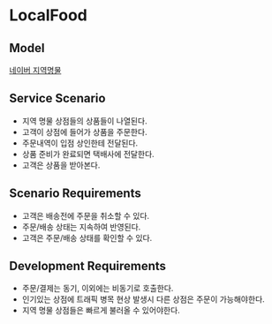 # LocalFood

## Model
[네이버 지역명물](https://shopping.naver.com/fresh/localfood/home)

## Service Scenario
- 지역 명물 상점들의 상품들이 나열된다.
- 고객이 상점에 들어가 상품을 주문한다.
- 주문내역이 입점 상인한테 전달된다.
- 상품 준비가 완료되면 택배사에 전달한다.
- 고객은 상품을 받아본다.


## Scenario Requirements
- 고객은 배송전에 주문을 취소할 수 있다.
- 주문/배송 상태는 지속하여 반영된다.
- 고객은 주문/배송 상태를 확인할 수 있다.


## Development Requirements
- 주문/결제는 동기, 이외에는 비동기로 호출한다.
- 인기있는 상점에 트래픽 병목 현상 발생시 다른 상점은 주문이 가능해야한다.
- 지역 명물 상점들은 빠르게 불러올 수 있어야한다.



